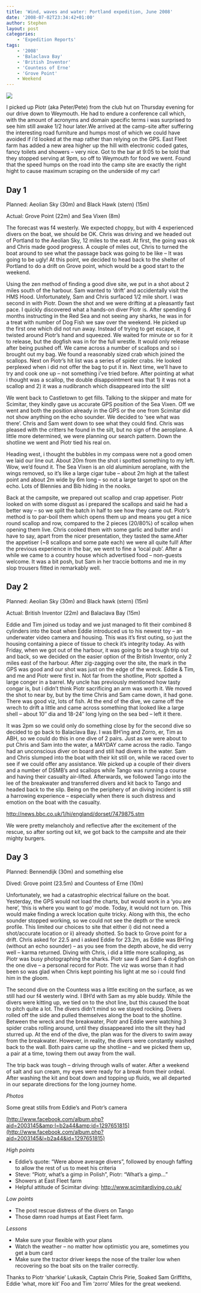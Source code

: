 ```yaml
---
title: 'Wind, waves and water: Portland expedition, June 2008'
date: '2008-07-02T23:34:42+01:00'
author: Stephen
layout: post
categories:
    - 'Expedition Reports'
tags:
    - '2008'
    - 'Balaclava Bay'
    - 'British Inventor'
    - 'Countess of Erne'
    - 'Grove Point'
    - Weekend
---
```


![](http://ouueg.com/wp-content/uploads/2008/07/stephen_portand_2008.jpg)

I picked up Piotr (aka Peter/Pete) from the club hut on Thursday evening for our drive down to Weymouth. He had to endure a conference call which, with the amount of acronyms and domain specific terms i was surprised to see him still awake 1/2 hour later.We arrived at the camp-site after suffering the interesting road furniture and humps most of which we could have avoided if i’d looked at the map rather than relying on the GPS. East Fleet farm has added a new area higher up the hill with electronic coded gates, fancy toilets and showers – very nice. Got to the bar at 9:05 to be told that they stopped serving at 9pm, so off to Weymouth for food we went. Found that the speed humps on the road into the camp site are exactly the right hight to cause maximum scraping on the underside of my car!

## Day 1

Planned: Aeolian Sky (30m) and Black Hawk (stern) (15m)

Actual: Grove Point (22m) and Sea Vixen (8m)

The forecast was f4 westerly. We expected choppy, but with 4 experienced divers on the boat, we should be OK. Chris was driving and we headed out of Portland to the Aeolian Sky, 12 miles to the east. At first, the going was ok and Chris made good progress. A couple of miles out, Chris to turned the boat around to see what the passage back was going to be like – It was going to be ugly! At this point, we decided to head back to the shelter of Portland to do a drift on Grove point, which would be a good start to the weekend.

Using the zen method of finding a good dive site, we put in a shot about 2 miles south of the harbour. Sam wanted to ‘drift’ and accidentally visit the HMS Hood. Unfortunately, Sam and Chris surfaced 1/2 mile short. I was second in with Piotr. Down the shot and we were drifting at a pleasantly fast pace. I quickly discovered what a hands-on diver Piotr is. After spending 6 months instructing in the Red Sea and not seeing any sharks, he was in for a treat with number of Dog Fish we saw over the weekend. He picked up the first one which did not run away. Instead of trying to get escape, it twisted around Piotr’s hand and squeezed. We waited for minute or so for it to release, but the dogfish was in for the full wrestle. It would only release after being pushed off. We came across a number of scallops and so i brought out my bag. We found a reasonably sized crab which joined the scallops. Next on Piotr’s hit list was a series of spider crabs. He looked perplexed when i did not offer the bag to put it in. Next time, we’ll have to try and cook one up – not something i’ve tried before. After pointing at what i thought was a scallop, the double disappointment was that 1) it was not a scallop and 2) it was a nudibranch which disappeared into the silt!

We went back to Castletown to get fills. Talking to the skipper and mate for Scimitar, they kindly gave us accurate GPS position of the Sea Vixen. Off we went and both the position already in the GPS or the one from Scimitar did not show anything on the echo sounder. We decided to ‘see what was there’. Chris and Sam went down to see what they could find. Chris was pleased with the critters he found in the silt, but no sign of the aeroplane. A little more determined, we were planning our search pattern. Down the shotline we went and Piotr tied his real on.

Heading west, i thought the bubbles in my compass were not a good omen we laid our line out. About 20m from the shot i spotted something to my left. Wow, we’d found it. The Sea Vixen is an old aluminium aeroplane, with the wings removed, so it’s like a large cigar tube – about 2m high at the tallest point and about 2m wide by 6m long – so not a large target to spot on the echo. Lots of Blennies and Bib hiding in the nooks.

Back at the campsite, we prepared out scallop and crap appetiser. Piotr looked on with some disgust as i prepared the scallops and said he had a better way – so we split the batch in half to see how they came out. Piotr’s method is to par-boil them which opens them up and means you get a nice round scallop and row, compared to the 2 pieces (20/80%) of scallop when opening them live. Chris cooked them with some garlic and butter and i have to say, apart from the nicer presentation, they tasted the same.After the appetiser (~8 scallops and some pate each) we were all quite full! After the previous experience in the bar, we went to fine a ‘local pub’. After a while we came to a country house which advertised food – non-guests welcome. It was a bit posh, but Sam in her traccie bottoms and me in my slop trousers fitted in remarkably well.

## Day 2

Planned: Aeolian Sky (30m) and Black hawk (stern) (15m)

Actual: British Inventor (22m) and Balaclava Bay (15m)

Eddie and Tim joined us today and we just managed to fit their combined 8 cylinders into the boat when Eddie introduced us to his newest toy – an underwater video camera and housing. This was it’s first outing, so just the housing containing a piece of tissue to check it’s integrity today. As with Friday, when we got out of the harbour, it was going to be a tough trip out and back, so we decided on the easier option of the British Inventor, only 2 miles east of the harbour. After zig-zagging over the site, the mark in the GPS was good and our shot was just on the edge of the wreck. Eddie &amp; Tim, and me and Piotr were first in. Not far from the shotline, Piotr spotted a large conger in a barrel. My uncle has previously mentioned how tasty congar is, but i didn’t think Piotr sacrificing an arm was worth it. We moved the shot to near by, but by the time Chris and Sam came down, it had gone. There was good viz, lots of fish. At the end of the dive, we came off the wrech to drift a little and came across something that looked like a large shell – about 10″ dia and 18-24″ long lying on the sea bed – left it there.

It was 2pm so we could only do something close by for the second dive so decided to go back to Balaclava Bay. I was BH’ing and Zorro, er, Tim as ABH, so we could do this in one dive of 2 pairs. Just as we were about to put Chris and Sam into the water, a MAYDAY came across the radio. Tango had an unconscious diver on board and still had divers in the water. Sam and Chris slumped into the boat with their kit still on, while we raced over to see if we could offer any assistance. We picked up a couple of their divers and a number of DSMB’s and scallops while Tango was running a course and having their casualty air-lifted. Afterwards, we followed Tango into the lee of the breakwater and transferred divers and kit back to Tango and headed back to the slip. Being on the periphery of an diving incident is still a harrowing experience – especially when there is such distress and emotion on the boat with the casualty.

<http://news.bbc.co.uk/1/hi/england/dorset/7479875.stm>

We were pretty melancholy and reflective after the excitement of the rescue, so after sorting out kit, we got back to the campsite and ate their mighty burgers.

## Day 3

Planned: Bennendijk (30m) and something else

Dived: Grove point (23.5m) and Countess of Erne (10m)

Unfortunately, we had a catastrophic electrical failure on the boat. Yesterday, the GPS would not load the charts, but would work in a ‘you are here’, ‘this is where you want to go’ mode. Today, it would not turn on. This would make finding a wreck location quite tricky. Along with this, the echo sounder stopped working, so we could not see the depth or the wreck profile. This limited our choices to site that either i) did not need a shot/accurate location or ii) already shotted. So back to Grove point for a drift. Chris asked for 22.5 and i asked Eddie for 23.2m, as Eddie was BH’ing (without an echo sounder) – as you see from the depth above, he did verry well – karma returned. Diving with Chris, i did a little more scalloping, as Piotr was busy photographing the sharks. Piotr saw 6 and Sam 4 dogfish on the one dive – a personal record for Piotr. The viz was worse than it had been so was glad when Chris kept pointing his light at me so i could find him in the gloom.

The second dive on the Countess was a little exciting on the surface, as we still had our f4 westerly wind. I BH’d with Sam as my able buddy. While the divers were kitting up, we tied on to the shot line, but this caused the boat to pitch quite a lot. The divers didn’t mind so we stayed rocking. Divers rolled off the side and pulled themselves along the boat to the shotline. Between the wreck and the breakwater, Piotr and Eddie were watching 3 spider crabs rolling around, until they dissappeared into the silt they had sturred up. At the end of the dive, the plan was for the divers to swim away from the breakwater. However, in reality, the divers were constantly washed back to the wall. Both pairs came up the shotline – and we picked them up, a pair at a time, towing them out away from the wall.

The trip back was tough – driving through walls of water. After a weekend of salt and sun cream, my eyes were ready for a break from their ordeal. After washing the kit and boat down and topping up fluids, we all departed in our separate directions for the long journey home.

*Photos*

Some great stills from Eddie’s and Piotr’s camera

[http://www.facebook.com/album.php?aid=2003145&amp;l=b2a44&amp;id=1297651815](http://www.facebook.com/album.php?aid=2003145&l=b2a44&id=1297651815)

*High points*

- Eddie’s quote: “Were above average divers”, followed by enough faffing to allow the rest of us to meet his criteria
- Steve: “Piotr, what’s a gimp in Polish”, Piotr: “What’s a gimp…”
- Showers at East Fleet farm
- Helpful attitude of Scimitar diving: http://www.scimitardiving.co.uk/

*Low points*

- The post rescue distress of the divers on Tango
- Those damn road humps at East Fleet farm.

*Lessons*

- Make sure your flexible with your plans
- Watch the weather – no matter how optimistic you are, sometimes you get a bum card
- Make sure the tractor driver keeps the nose of the trailer low when recovering so the boat sits on the trailer correctly.

Thanks to Piotr ‘sharkie’ Lukasik, Captain Chris Pirie, Soaked Sam Griffiths, Eddie ‘what, more kit’ Foo and Tim ‘zorro’ Miles for the great weekend.
